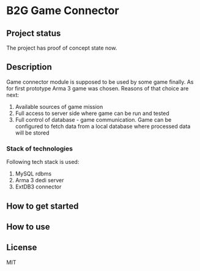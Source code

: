 # B2G Game Connector

## Project status
The project has proof of concept state now.

## Description
Game connector module is supposed to be used by some game finally. As for first prototype Arma 3 game was chosen.
Reasons of that choice are next:
1) Available sources of game mission
2) Full access to server side where game can be run and tested
3) Full control of database - game communication. Game can be configured to fetch data from a local database where processed data will be stored

### Stack of technologies
Following tech stack is used:
1) MySQL rdbms
2) Arma 3 dedi server
3) ExtDB3 connector

## How to get started

## How to use

## License
MIT

